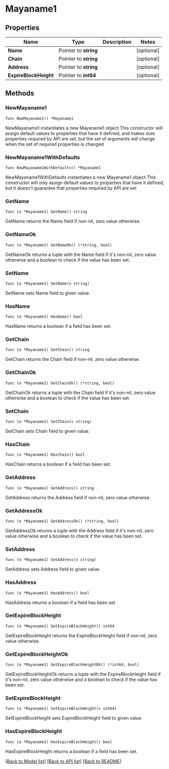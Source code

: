 # Mayaname1

## Properties

Name | Type | Description | Notes
------------ | ------------- | ------------- | -------------
**Name** | Pointer to **string** |  | [optional] 
**Chain** | Pointer to **string** |  | [optional] 
**Address** | Pointer to **string** |  | [optional] 
**ExpireBlockHeight** | Pointer to **int64** |  | [optional] 

## Methods

### NewMayaname1

`func NewMayaname1() *Mayaname1`

NewMayaname1 instantiates a new Mayaname1 object
This constructor will assign default values to properties that have it defined,
and makes sure properties required by API are set, but the set of arguments
will change when the set of required properties is changed

### NewMayaname1WithDefaults

`func NewMayaname1WithDefaults() *Mayaname1`

NewMayaname1WithDefaults instantiates a new Mayaname1 object
This constructor will only assign default values to properties that have it defined,
but it doesn't guarantee that properties required by API are set

### GetName

`func (o *Mayaname1) GetName() string`

GetName returns the Name field if non-nil, zero value otherwise.

### GetNameOk

`func (o *Mayaname1) GetNameOk() (*string, bool)`

GetNameOk returns a tuple with the Name field if it's non-nil, zero value otherwise
and a boolean to check if the value has been set.

### SetName

`func (o *Mayaname1) SetName(v string)`

SetName sets Name field to given value.

### HasName

`func (o *Mayaname1) HasName() bool`

HasName returns a boolean if a field has been set.

### GetChain

`func (o *Mayaname1) GetChain() string`

GetChain returns the Chain field if non-nil, zero value otherwise.

### GetChainOk

`func (o *Mayaname1) GetChainOk() (*string, bool)`

GetChainOk returns a tuple with the Chain field if it's non-nil, zero value otherwise
and a boolean to check if the value has been set.

### SetChain

`func (o *Mayaname1) SetChain(v string)`

SetChain sets Chain field to given value.

### HasChain

`func (o *Mayaname1) HasChain() bool`

HasChain returns a boolean if a field has been set.

### GetAddress

`func (o *Mayaname1) GetAddress() string`

GetAddress returns the Address field if non-nil, zero value otherwise.

### GetAddressOk

`func (o *Mayaname1) GetAddressOk() (*string, bool)`

GetAddressOk returns a tuple with the Address field if it's non-nil, zero value otherwise
and a boolean to check if the value has been set.

### SetAddress

`func (o *Mayaname1) SetAddress(v string)`

SetAddress sets Address field to given value.

### HasAddress

`func (o *Mayaname1) HasAddress() bool`

HasAddress returns a boolean if a field has been set.

### GetExpireBlockHeight

`func (o *Mayaname1) GetExpireBlockHeight() int64`

GetExpireBlockHeight returns the ExpireBlockHeight field if non-nil, zero value otherwise.

### GetExpireBlockHeightOk

`func (o *Mayaname1) GetExpireBlockHeightOk() (*int64, bool)`

GetExpireBlockHeightOk returns a tuple with the ExpireBlockHeight field if it's non-nil, zero value otherwise
and a boolean to check if the value has been set.

### SetExpireBlockHeight

`func (o *Mayaname1) SetExpireBlockHeight(v int64)`

SetExpireBlockHeight sets ExpireBlockHeight field to given value.

### HasExpireBlockHeight

`func (o *Mayaname1) HasExpireBlockHeight() bool`

HasExpireBlockHeight returns a boolean if a field has been set.


[[Back to Model list]](../README.md#documentation-for-models) [[Back to API list]](../README.md#documentation-for-api-endpoints) [[Back to README]](../README.md)


